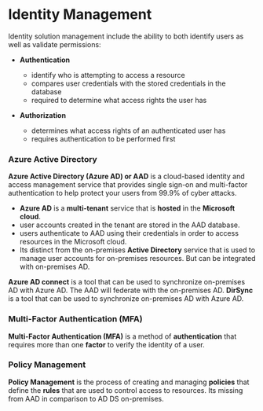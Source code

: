 # Identity Management

Identity solution management include the ability to both identify users as well as validate permissions:

- **Authentication**
  - identify who is attempting to access a resource
  - compares user credentials with the stored credentials in the database
  - required to determine what access rights the user has

- **Authorization**
  - determines what access rights of an authenticated user has
  - requires authentication to be performed first


### Azure Active Directory

**Azure Active Directory (Azure AD) or AAD** is a cloud-based identity and access management service that provides single sign-on and multi-factor authentication to help protect your users from 99.9% of cyber attacks.

- **Azure AD** is a **multi-tenant** service that is **hosted** in the **Microsoft cloud**.
- user accounts created in the tenant are stored in the AAD database.
- users authenticate to AAD using their credentials in order to access resources in the Microsoft cloud.
- Its distinct from the on-premises **Active Directory** service that is used to manage user accounts for on-premises resources. But can be integrated with on-premises AD.

**Azure AD connect** is a tool that can be used to synchronize on-premises AD with Azure AD. The AAD will federate with the on-premises AD. **DirSync** is a tool that can be used to synchronize on-premises AD with Azure AD.

### Multi-Factor Authentication (MFA)

**Multi-Factor Authentication (MFA)** is a method of **authentication** that requires more than one **factor** to verify the identity of a user.

### Policy Management

**Policy Management** is the process of creating and managing **policies** that define the **rules** that are used to control access to resources.
Its missing from AAD in comparison to AD DS on-premises.
